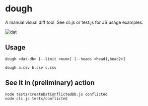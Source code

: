 # dough

A manual visual diff tool. See cli.js or test.js for JS usage examples.

![dat](http://img.shields.io/badge/Development%20sponsored%20by-dat-green.svg?style=flat)

## Usage
```
dough <dat-db> [--limit <num>] [--heads <head1,head2>]
```

```
dough a.csv b.csv c.csv
```

## See it in (preliminary) action

```
node tests/createDatConflictedDb.js conflicted
node cli.js tests/conflicted
```

